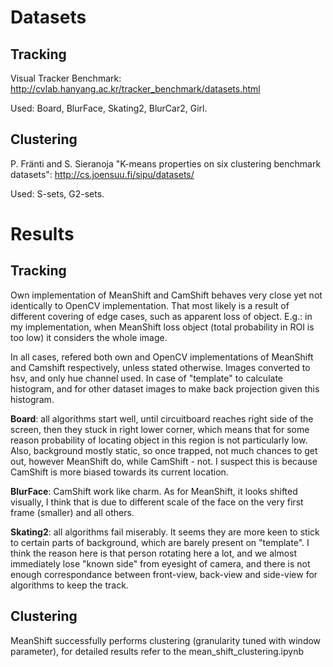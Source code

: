 # Datasets 

## Tracking
Visual Tracker Benchmark: http://cvlab.hanyang.ac.kr/tracker_benchmark/datasets.html

Used: Board, BlurFace, Skating2, BlurCar2, Girl.

## Clustering
P. Fränti and S. Sieranoja "K-means properties on six clustering benchmark datasets": http://cs.joensuu.fi/sipu/datasets/

Used: S-sets, G2-sets. 


# Results

## Tracking
Own implementation of MeanShift and CamShift behaves very close yet not identically to OpenCV implementation. That most likely is a result of different covering of edge cases, such as apparent loss of object. E.g.: in my implementation, when MeanShift loss object (total probability in ROI is too low) it considers the whole image.  

In all cases, refered both own and OpenCV implementations of MeanShift and Camshift respectively, unless stated otherwise.
Images converted to hsv, and only hue channel used. In case of "template" to calculate histogram, and for other dataset images to make back projection given this histogram.   

**Board**: all algorithms start well, until circuitboard reaches right side of the screen, then they stuck in right lower corner, which means that for some reason probability of locating object in this region is not particularly low. Also, background mostly static, so once trapped, not much chances to get out, however MeanShift do, while CamShift - not. I suspect this is because CamShift is more biased towards its current location.

**BlurFace**: CamShift work like charm. As for MeanShift, it looks shifted visually, I think that is due to different scale of the face on the very first frame (smaller) and all others.

**Skating2**: all algorithms fail miserably. It seems they are more keen to stick to certain parts of background, which are barely present on "template". I think the reason here is that person rotating here a lot, and we almost immediately lose "known side" from eyesight of camera, and there is not enough correspondance between front-view, back-view and side-view for algorithms to keep the track. 

## Clustering 
MeanShift successfully performs clustering (granularity tuned with window parameter), for detailed results refer to the mean_shift_clustering.ipynb

